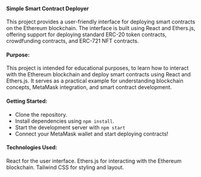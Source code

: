 #### Simple Smart Contract Deployer
This project provides a user-friendly interface for deploying smart contracts on the Ethereum blockchain. The interface is built using React and Ethers.js, offering support for deploying standard ERC-20 token contracts, crowdfunding contracts, and ERC-721 NFT contracts.


#### Purpose:
This project is intended for educational purposes, to learn how to interact with the Ethereum blockchain and deploy smart contracts using React and Ethers.js. It serves as a practical example for understanding blockchain concepts, MetaMask integration, and smart contract development.

#### Getting Started:
- Clone the repository.
- Install dependencies using `npm install`.
- Start the development server with `npm start`
- Connect your MetaMask wallet and start deploying contracts!

#### Technologies Used:
React for the user interface.
Ethers.js for interacting with the Ethereum blockchain.
Tailwind CSS for styling and layout.